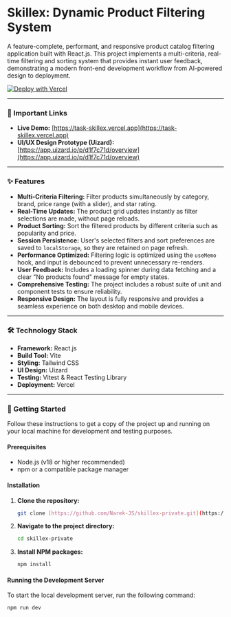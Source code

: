 # Skillex: Dynamic Product Filtering System

A feature-complete, performant, and responsive product catalog filtering application built with React.js. This project implements a multi-criteria, real-time filtering and sorting system that provides instant user feedback, demonstrating a modern front-end development workflow from AI-powered design to deployment.

[![Deploy with Vercel](https://vercel.com/button)](https://skillex-private.vercel.app/)

---

### 🔗 Important Links

- **Live Demo:** [https://task-skillex.vercel.app](https://task-skillex.vercel.app)
- **UI/UX Design Prototype (Uizard):** [https://app.uizard.io/p/d1f7c71d/overview](https://app.uizard.io/p/d1f7c71d/overview)

---

### ✨ Features

- **Multi-Criteria Filtering:** Filter products simultaneously by category, brand, price range (with a slider), and star rating.
- **Real-Time Updates:** The product grid updates instantly as filter selections are made, without page reloads.
- **Product Sorting:** Sort the filtered products by different criteria such as popularity and price.
- **Session Persistence:** User's selected filters and sort preferences are saved to `localStorage`, so they are retained on page refresh.
- **Performance Optimized:** Filtering logic is optimized using the `useMemo` hook, and input is debounced to prevent unnecessary re-renders.
- **User Feedback:** Includes a loading spinner during data fetching and a clear "No products found" message for empty states.
- **Comprehensive Testing:** The project includes a robust suite of unit and component tests to ensure reliability.
- **Responsive Design:** The layout is fully responsive and provides a seamless experience on both desktop and mobile devices.

---

### 🛠️ Technology Stack

- **Framework:** React.js
- **Build Tool:** Vite
- **Styling:** Tailwind CSS
- **UI Design:** Uizard
- **Testing:** Vitest & React Testing Library
- **Deployment:** Vercel

---

### 🚀 Getting Started

Follow these instructions to get a copy of the project up and running on your local machine for development and testing purposes.

#### Prerequisites

- Node.js (v18 or higher recommended)
- npm or a compatible package manager

#### Installation

1.  **Clone the repository:**
    ```sh
    git clone [https://github.com/Narek-JS/skillex-private.git](https://github.com/Narek-JS/skillex-private.git)
    ```
2.  **Navigate to the project directory:**
    ```sh
    cd skillex-private
    ```
3.  **Install NPM packages:**
    ```sh
    npm install
    ```

#### Running the Development Server

To start the local development server, run the following command:

```sh
npm run dev
```
